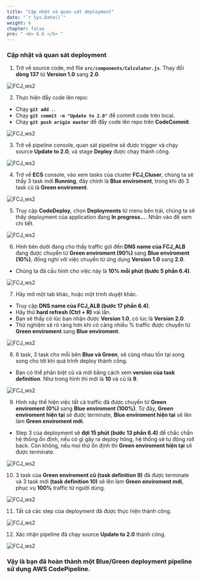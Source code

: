 ```yaml
---
title: "Cập nhật và quan sát deployment"
date: "`r Sys.Date()`"
weight: 6
chapter: false
pre: " <b> 6.6 </b> "
---
```


### Cập nhật và quan sát deployment

1. Trở về source code, mở file **`src/components/Calculator.js`**. Thay đổi **dòng 137** từ **Version 1.0** sang **2.0**.

![FCJ_ws2](/images/6.codedeploy/33_1.png)

2. Thực hiện đẩy code lên repo:

- Chạy **`git add .`**.
- Chạy **`git commit -m "Update to 2.0"`** để commit code trên local.
- Chạy **`git push origin master`** để đẩy code lên repo trên **CodeCommit**.

![FCJ_ws2](/images/6.codedeploy/33_2.png)

3. Trở về pipeline console, quan sát pipeline sẽ được trigger và chạy source **Update to 2.0**, và stage **Deploy** được chạy thành công.

![FCJ_ws2](/images/6.codedeploy/34.png)

4. Trở về **ECS** console, vào xem tasks của cluster **FCJ_Cluser**, chúng ta sẽ thấy 3 task mới **Running**, đây chính là **Blue enviroment**, trong khi đó 3 task cũ là **Green enviroment**.

![FCJ_ws2](/images/6.codedeploy/34_1.png)

5. Truy cập **CodeDeploy**, chọn **Deployments** từ menu bên trái, chúng ta sẽ thấy deployment của application đang **In progress...**. Nhấn vào để xem chi tiết.

![FCJ_ws2](/images/6.codedeploy/35.png)

6. Hình bên dưới đang cho thấy traffic gửi đến **DNS name của FCJ_ALB** đang được chuyển từ **Green enviroment (90%)** sang **Blue enviroment (10%)**, đồng nghĩ với việc chuyển từ ứng dụng **Version 1.0** sang **2.0**.

- Chúng ta đã cấu hình cho việc này là **10% mỗi phút (bước 5 phần 6.4)**.

![FCJ_ws2](/images/6.codedeploy/36.png)

7. Hãy mở một tab khác, hoặc một trình duyệt khác.

- Truy cập **DNS name của FCJ_ALB (bước 17 phần 6.4)**.
- Hãy thử **hard refresh (Ctrl + R)** vài lần.
- Bạn sẽ thấy có lúc bạn nhận được **Version 1.0**, có lúc là **Version 2.0**.
- Thử nghiệm sẽ rõ ràng hơn khi có càng nhiều % traffic được chuyển từ **Green enviroment** sang **Blue enviroment**.

![FCJ_ws2](/images/6.codedeploy/37.png)

8. 6 task, 3 task cho mỗi bên **Blue và Green**, sẽ cùng nhau tồn tại song song cho tới khi quá trình deploy thành công.

- Bạn có thể phân biệt cũ và mới bằng cách xem **version của task definition**. Như trong hình thì mới là **10** và cũ là **9**.

![FCJ_ws2](/images/6.codedeploy/38_1.png)

9. Hình này thể hiện việc tất cả traffic đã được chuyển từ **Green enviroment (0%)** sang **Blue enviroment (100%)**. Từ đây, **Green enviroment hiện tại** sẽ được terminate, **Blue enviroment hiện tại** sẽ lên làm **Green enviroment mới**.

- Step 3 của deployment sẽ **đợi 15 phút (bước 13 phần 6.4)** để chắc chắn hệ thống ổn định, nếu có gì gây ra deploy hỏng, hệ thống sẽ tự động roll back. Còn không, nếu mọi thứ ổn định thì **Green enviroment hiện tại** sẽ được terminate.

![FCJ_ws2](/images/6.codedeploy/38.png)

10. 3 task của **Green enviroment cũ (task definition 9)** đã được terminate và 3 task mới **(task definition 10)** sẽ lên làm **Green enviroment mới**, phục vụ **100%** traffic từ người dùng.

![FCJ_ws2](/images/6.codedeploy/39_1.png)

11. Tất cả các step của deployment đã được thực hiện thành công.

![FCJ_ws2](/images/6.codedeploy/39.png)

12. Xác nhận pipeline đã chạy source **Update to 2.0** thành công.

![FCJ_ws2](/images/6.codedeploy/40.png)

### Vậy là bạn đã hoàn thành một **Blue/Green deployment pipeline** sử dụng **AWS CodePipeline**.
